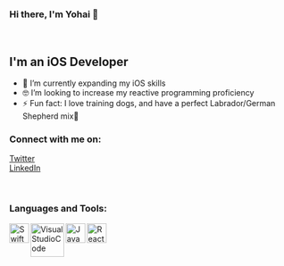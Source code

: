 ### Hi there, I'm Yohai 👋
<br />

## I'm an iOS Developer

- 🌱 I’m currently expanding my iOS skills
- 🤓 I’m looking to increase my reactive programming proficiency
- ⚡ Fun fact: I love training dogs, and have a perfect Labrador/German Shepherd mix🐶


### Connect with me on:

[Twitter](https://twitter.com/YohaiR)
<br />
[LinkedIn](https://www.linkedin.com/in/yohai-reshef-28b3b3153/)

<br />

### Languages and Tools:


<img align="left" alt="Swift" width="35px" src="https://user-images.githubusercontent.com/41536381/128751741-3f327135-0ce3-43f2-8b73-b8d74e174951.png" />
<img align="left" alt="VisualStudioCode" width="60px" src="https://user-images.githubusercontent.com/41536381/128751754-98ca446b-2927-4eb0-b483-7eca050ef784.png" />
<img align="left" alt="JavaScript" width="35px" src="https://user-images.githubusercontent.com/41536381/128752078-4099e581-d849-4cdf-b656-c5709d9a65ba.png" />
<img align="left" alt="ReactNative" width="35px" src="https://user-images.githubusercontent.com/41536381/128752086-3aa57d70-9fc1-4e5e-a9d6-e152e57ba1c6.png" />

<br />
<br />


